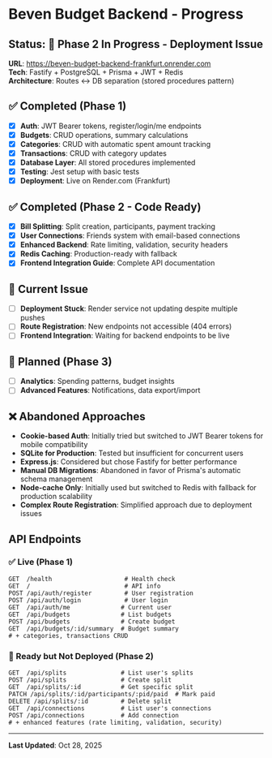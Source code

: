# Beven Budget Backend - Progress

## Status: 🔄 Phase 2 In Progress - Deployment Issue

**URL**: https://beven-budget-backend-frankfurt.onrender.com  
**Tech**: Fastify + PostgreSQL + Prisma + JWT + Redis  
**Architecture**: Routes ↔ DB separation (stored procedures pattern)

## ✅ Completed (Phase 1)
- [x] **Auth**: JWT Bearer tokens, register/login/me endpoints
- [x] **Budgets**: CRUD operations, summary calculations
- [x] **Categories**: CRUD with automatic spent amount tracking
- [x] **Transactions**: CRUD with category updates
- [x] **Database Layer**: All stored procedures implemented
- [x] **Testing**: Jest setup with basic tests
- [x] **Deployment**: Live on Render.com (Frankfurt)

## ✅ Completed (Phase 2 - Code Ready)
- [x] **Bill Splitting**: Split creation, participants, payment tracking
- [x] **User Connections**: Friends system with email-based connections
- [x] **Enhanced Backend**: Rate limiting, validation, security headers
- [x] **Redis Caching**: Production-ready with fallback
- [x] **Frontend Integration Guide**: Complete API documentation

## 🔄 Current Issue
- [ ] **Deployment Stuck**: Render service not updating despite multiple pushes
- [ ] **Route Registration**: New endpoints not accessible (404 errors)
- [ ] **Frontend Integration**: Waiting for backend endpoints to be live

## 🔄 Planned (Phase 3)
- [ ] **Analytics**: Spending patterns, budget insights
- [ ] **Advanced Features**: Notifications, data export/import

## ❌ Abandoned Approaches
- **Cookie-based Auth**: Initially tried but switched to JWT Bearer tokens for mobile compatibility
- **SQLite for Production**: Tested but insufficient for concurrent users
- **Express.js**: Considered but chose Fastify for better performance
- **Manual DB Migrations**: Abandoned in favor of Prisma's automatic schema management
- **Node-cache Only**: Initially used but switched to Redis with fallback for production scalability
- **Complex Route Registration**: Simplified approach due to deployment issues

## API Endpoints

### ✅ Live (Phase 1)
```
GET  /health                    # Health check
GET  /                          # API info
POST /api/auth/register         # User registration
POST /api/auth/login            # User login
GET  /api/auth/me              # Current user
GET  /api/budgets              # List budgets
POST /api/budgets              # Create budget
GET  /api/budgets/:id/summary  # Budget summary
# + categories, transactions CRUD
```

### 🔄 Ready but Not Deployed (Phase 2)
```
GET  /api/splits               # List user's splits
POST /api/splits               # Create split
GET  /api/splits/:id           # Get specific split
PATCH /api/splits/:id/participants/:pid/paid  # Mark paid
DELETE /api/splits/:id         # Delete split
GET  /api/connections          # List user's connections
POST /api/connections          # Add connection
# + enhanced features (rate limiting, validation, security)
```

---
**Last Updated**: Oct 28, 2025
